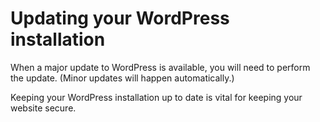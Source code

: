 # Updating your WordPress installation

When a major update to WordPress is available, you will need to perform the update. (Minor updates will happen automatically.)  

Keeping your WordPress installation up to date is vital for keeping your website secure. 




